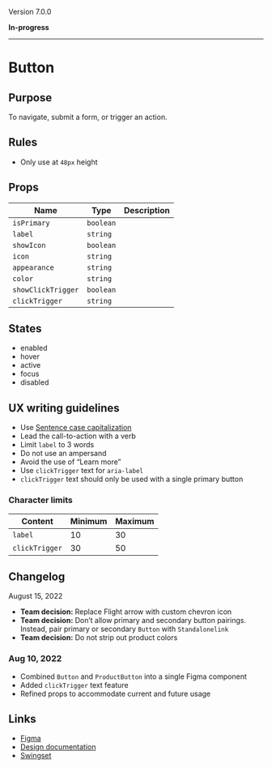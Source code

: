 Version 7.0.0

**In-progress**



---

# Button

## Purpose

To navigate, submit a form, or trigger an action.

## Rules

* Only use at `48px` height

## Props

| Name | Type | Description |
|----|----|----|
| `isPrimary` | `boolean` |    |
| `label` | `string` |    |
| `showIcon` | `boolean` |    |
| `icon` | `string` |    |
| `appearance` | `string` |    |
| `color` | `string` |    |
| `showClickTrigger` | `boolean` |    |
| `clickTrigger` | `string` |    |

## States

* enabled
* hover
* active
* focus
* disabled

## UX writing guidelines

* Use [Sentence case capitalization](https://apastyle.apa.org/style-grammar-guidelines/capitalization/sentence-case)
* Lead the call-to-action with a verb
* Limit `label` to 3 words
* Do not use an ampersand
* Avoid the use of “Learn more”
* Use `clickTrigger` text for `aria-label`
* `clickTrigger` text should only be used with a single primary button

### Character limits

| Content | Minimum | Maximum |
|----|----|----|
| `label` | 10 | 30 |
| `clickTrigger` | 30 | 50 |

## Changelog

August 15, 2022

* **Team decision:** Replace Flight arrow with custom chevron icon
* **Team decision:** Don’t allow primary and secondary button pairings. Instead, pair primary or secondary `Button` with `Standalonelink`
* **Team decision:** Do not strip out product colors

### Aug 10, 2022

* Combined `Button` and `ProductButton` into a single Figma component
* Added `clickTrigger` text feature
* Refined props to accommodate current and future usage

## Links

* [Figma](https://www.figma.com/file/7cYgDM618stjYUHDqAfRec/branch/OMEgzrp0nOtVags6nwQCyq/Components?node-id=102%3A47)
* [Design documentation](https://hashicorp-wpl-documentation.vercel.app/components/button)
* [Swingset](https://react-components.vercel.app/components/button)


